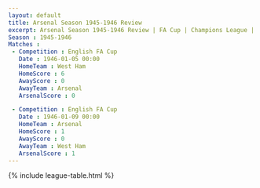 ```yaml
---
layout: default
title: Arsenal Season 1945-1946 Review
excerpt: Arsenal Season 1945-1946 Review | FA Cup | Champions League | League Cup 
Season : 1945-1946
Matches :
 - Competition : English FA Cup
   Date : 1946-01-05 00:00
   HomeTeam : West Ham
   HomeScore : 6
   AwayScore : 0
   AwayTeam : Arsenal
   ArsenalScore : 0

 - Competition : English FA Cup
   Date : 1946-01-09 00:00
   HomeTeam : Arsenal
   HomeScore : 1
   AwayScore : 0
   AwayTeam : West Ham
   ArsenalScore : 1
---
```



{% include league-table.html %}